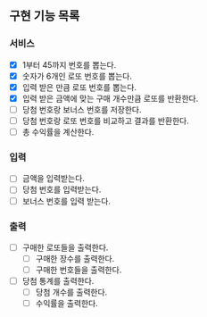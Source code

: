 ## 구현 기능 목록
### 서비스
- [X] 1부터 45까지 번호를 뽑는다.
- [X] 숫자가 6개인 로또 번호를 뽑는다. 
- [X] 입력 받은 만큼 로또 번호를 뽑는다.
- [X] 입력 받은 금액에 맞는 구매 개수만큼 로또를 반환한다.
- [ ] 당첨 번호랑 보너스 번호를 저장한다.
- [ ] 당첨 번호랑 로또 번호를 비교하고 결과를 반환한다.
- [ ] 총 수익률을 계산한다.
### 입력
- [ ] 금액을 입력받는다.
- [ ] 당첨 번호를 입력받는다.
- [ ] 보너스 번호를 입력 받는다.
### 출력
- [ ] 구매한 로또들을 출력한다.
  - [ ] 구매한 장수를 출력한다.
  - [ ] 구매한 번호들을 출력한다.
- [ ] 당첨 통계를 출력한다.
  - [ ] 당첨 개수를 출력한다.
  - [ ] 수익률을 출력한다.